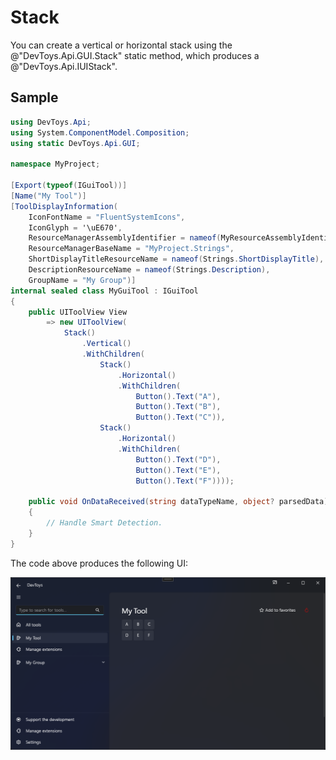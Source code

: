 # Stack

You can create a vertical or horizontal stack using the @"DevToys.Api.GUI.Stack" static method, which produces a @"DevToys.Api.IUIStack".

## Sample

```csharp
using DevToys.Api;
using System.ComponentModel.Composition;
using static DevToys.Api.GUI;

namespace MyProject;

[Export(typeof(IGuiTool))]
[Name("My Tool")]
[ToolDisplayInformation(
    IconFontName = "FluentSystemIcons",
    IconGlyph = '\uE670',
    ResourceManagerAssemblyIdentifier = nameof(MyResourceAssemblyIdentifier),
    ResourceManagerBaseName = "MyProject.Strings",
    ShortDisplayTitleResourceName = nameof(Strings.ShortDisplayTitle),
    DescriptionResourceName = nameof(Strings.Description),
    GroupName = "My Group")]
internal sealed class MyGuiTool : IGuiTool
{
    public UIToolView View
        => new UIToolView(
            Stack()
                .Vertical()
                .WithChildren(
                    Stack()
                        .Horizontal()
                        .WithChildren(
                            Button().Text("A"),
                            Button().Text("B"),
                            Button().Text("C")),
                    Stack()
                        .Horizontal()
                        .WithChildren(
                            Button().Text("D"),
                            Button().Text("E"),
                            Button().Text("F"))));

    public void OnDataReceived(string dataTypeName, object? parsedData)
    {
        // Handle Smart Detection.
    }
}
```

The code above produces the following UI:

![DevToys - My Tool - Stack](assets/stack.png)